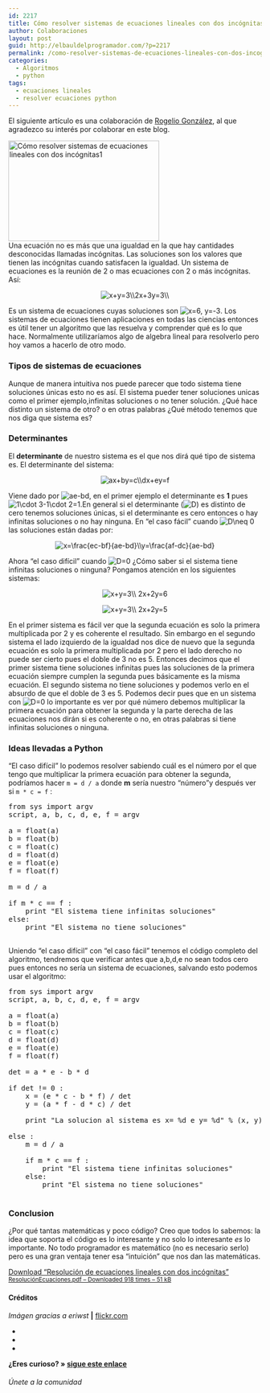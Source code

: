 ```yaml
---
id: 2217
title: Cómo resolver sistemas de ecuaciones lineales con dos incógnitas en Python
author: Colaboraciones
layout: post
guid: http://elbauldelprogramador.com/?p=2217
permalink: /como-resolver-sistemas-de-ecuaciones-lineales-con-dos-incognitas/
categories:
  - Algoritmos
  - python
tags:
  - ecuaciones lineales
  - resolver ecuaciones python
---
```

<span class="highlight style-1">El siguiente artículo es una colaboración de <a href="http://dealgebra.blogspot.mx/" title="Visitar blog" target="_blank">Rogelio González</a>, al que agradezco su interés por colaborar en este blog.</span>

[<img src="http://elbauldelprogramador.com/content/uploads/2014/01/Cómo-resolver-sistemas-de-ecuaciones-lineales-con-dos-incógnitas1-300x200.jpg" alt="Cómo resolver sistemas de ecuaciones lineales con dos incógnitas1" width="300" height="200" class="alignleft size-medium wp-image-2224" />][1]  
Una ecuación no es más que una igualdad en la que hay cantidades desconocidas llamadas incógnitas. Las soluciones son los valores que tienen las incógnitas cuando satisfacen la igualdad. Un sistema de ecuaciones es la reunión de 2 o mas ecuaciones con 2 o más incógnitas. Así:

<!--more-->

<p style="text-align:center">
  <img src="//s0.wp.com/latex.php?latex=x%2By%3D3%5C%5C2x%2B3y%3D3%5C%5C+&#038;bg=ffffff&#038;fg=000&#038;s=0" alt="x+y=3&#92;&#92;2x+3y=3&#92;&#92; " title="x+y=3&#92;&#92;2x+3y=3&#92;&#92; " class="latex" />
</p>

Es un sistema de ecuaciones cuyas soluciones son <img src="//s0.wp.com/latex.php?latex=x%3D6%2C+y%3D-3&#038;bg=ffffff&#038;fg=000&#038;s=0" alt="x=6, y=-3" title="x=6, y=-3" class="latex" />. Los sistemas de ecuaciones tienen aplicaciones en todas las ciencias entonces es útil tener un algoritmo que las resuelva y comprender qué es lo que hace. Normalmente utilizaríamos algo de algebra lineal para resolverlo pero hoy vamos a hacerlo de otro modo.

### Tipos de sistemas de ecuaciones

Aunque de manera intuitiva nos puede parecer que todo sistema tiene soluciones únicas esto no es así. El sistema pueder tener soluciones unicas como el primer ejemplo,infinitas soluciones o no tener solución. ¿Qué hace distinto un sistema de otro? o en otras palabras ¿Qué método tenemos que nos diga que sistema es?

### Determinantes

El **determinante** de nuestro sistema es el que nos dirá qué tipo de sistema es. El determinante del sistema:

<p style="text-align:center">
  <img src="//s0.wp.com/latex.php?latex=ax%2Bby%3Dc%5C%5Cdx%2Bey%3Df+&#038;bg=ffffff&#038;fg=000&#038;s=0" alt="ax+by=c&#92;&#92;dx+ey=f " title="ax+by=c&#92;&#92;dx+ey=f " class="latex" />
</p>

Viene dado por <img src="//s0.wp.com/latex.php?latex=ae-bd&#038;bg=ffffff&#038;fg=000&#038;s=0" alt="ae-bd" title="ae-bd" class="latex" />, en el primer ejemplo el determinante es **1** pues <img src="//s0.wp.com/latex.php?latex=1%5Ccdot+3-1%5Ccdot+2%3D1&#038;bg=ffffff&#038;fg=000&#038;s=0" alt="1&#92;cdot 3-1&#92;cdot 2=1" title="1&#92;cdot 3-1&#92;cdot 2=1" class="latex" />.En general si el determinante (<img src="//s0.wp.com/latex.php?latex=D&#038;bg=ffffff&#038;fg=000&#038;s=0" alt="D" title="D" class="latex" />) es distinto de cero tenemos soluciones únicas, si el determinante es cero entonces o hay infinitas soluciones o no hay ninguna. En &#8220;el caso fácil&#8221; cuando <img src="//s0.wp.com/latex.php?latex=D%5Cneq+0&#038;bg=ffffff&#038;fg=000&#038;s=0" alt="D&#92;neq 0" title="D&#92;neq 0" class="latex" /> las soluciones están dadas por:

<p style="text-align:center">
  <img src="//s0.wp.com/latex.php?latex=x%3D%5Cfrac%7Bec-bf%7D%7Bae-bd%7D%5C%5Cy%3D%5Cfrac%7Baf-dc%7D%7Bae-bd%7D&#038;bg=ffffff&#038;fg=000&#038;s=2" alt="x=&#92;frac{ec-bf}{ae-bd}&#92;&#92;y=&#92;frac{af-dc}{ae-bd}" title="x=&#92;frac{ec-bf}{ae-bd}&#92;&#92;y=&#92;frac{af-dc}{ae-bd}" class="latex" />
</p>

Ahora &#8220;el caso difícil&#8221; cuando <img src="//s0.wp.com/latex.php?latex=D%3D0&#038;bg=ffffff&#038;fg=000&#038;s=0" alt="D=0" title="D=0" class="latex" /> ¿Cómo saber si el sistema tiene infinitas soluciones o ninguna? Pongamos atención en los siguientes sistemas:

<p style="text-align:center">
  <img src="//s0.wp.com/latex.php?latex=x%2By%3D3%5C%5C+2x%2B2y%3D6&#038;bg=ffffff&#038;fg=000&#038;s=0" alt="x+y=3&#92;&#92; 2x+2y=6" title="x+y=3&#92;&#92; 2x+2y=6" class="latex" />
</p>

<p style="text-align:center">
  <img src="//s0.wp.com/latex.php?latex=x%2By%3D3%5C%5C+2x%2B2y%3D5&#038;bg=ffffff&#038;fg=000&#038;s=0" alt="x+y=3&#92;&#92; 2x+2y=5" title="x+y=3&#92;&#92; 2x+2y=5" class="latex" />
</p>

En el primer sistema es fácil ver que la segunda ecuación es solo la primera multiplicada por 2 y es coherente el resultado. Sin embargo en el segundo sistema el lado izquierdo de la igualdad nos dice de nuevo que la segunda ecuación es solo la primera multiplicada por 2 pero el lado derecho no puede ser cierto pues el doble de 3 no es 5. Entonces decimos que el primer sistema tiene soluciones infinitas pues las soluciones de la primera ecuación siempre cumplen la segunda pues básicamente es la misma ecuación. El segundo sistema no tiene soluciones y podemos verlo en el absurdo de que el doble de 3 es 5. Podemos decir pues que en un sistema con <img src="//s0.wp.com/latex.php?latex=D%3D0&#038;bg=ffffff&#038;fg=000&#038;s=0" alt="D=0" title="D=0" class="latex" /> lo importante es ver por qué número debemos multiplicar la primera ecuación para obtener la segunda y la parte derecha de las ecuaciones nos dirán si es coherente o no, en otras palabras si tiene infinitas soluciones o ninguna.

### Ideas llevadas a Python

&#8220;El caso difícil&#8221; lo podemos resolver sabiendo cuál es el número por el que tengo que multiplicar la primera ecuación para obtener la segunda, podríamos hacer `m = d / a` donde **m** sería nuestro &#8220;número&#8221;y después ver si `m * c = f` :

<pre lang="python">from sys import argv
script, a, b, c, d, e, f = argv

a = float(a)
b = float(b)
c = float(c)
d = float(d)
e = float(e)
f = float(f)

m = d / a

if m * c == f :
    print "El sistema tiene infinitas soluciones"
else:
    print "El sistema no tiene soluciones"

</pre>

Uniendo &#8220;el caso difícil&#8221; con &#8220;el caso fácil&#8221; tenemos el código completo del algoritmo, tendremos que verificar antes que a,b,d,e no sean todos cero pues entonces no sería un sistema de ecuaciones, salvando esto podemos usar el algoritmo:

<pre lang="python">from sys import argv
script, a, b, c, d, e, f = argv

a = float(a)
b = float(b)
c = float(c)
d = float(d)
e = float(e)
f = float(f)

det = a * e - b * d

if det != 0 :
    x = (e * c - b * f) / det
    y = (a * f - d * c) / det

    print "La solucion al sistema es x= %d e y= %d" % (x, y)

else :
    m = d / a

    if m * c == f :
        print "El sistema tiene infinitas soluciones"
    else:
        print "El sistema no tiene soluciones"

</pre>

### Conclusion

¿Por qué tantas matemáticas y poco código? Creo que todos lo sabemos: la idea que soporta el código es lo interesante y no solo lo interesante *es* lo importante. No todo programador es matemático (no es necesario serlo) pero es una gran ventaja tener esa &#8220;intuición&#8221; que nos dan las matemáticas.

<a class="aligncenter download-button" href="http://elbauldelprogramador.com/download/resolucion-de-ecuaciones-lineales-con-dos-incognitas/" rel="nofollow"> Download &ldquo;Resolución de ecuaciones lineales con dos incógnitas&rdquo; <small>ResoluciónEcuaciones.pdf &ndash; Downloaded 918 times &ndash; 51 kB</small> </a>

#### Créditos

*Imágen gracias a eriwst* **|** <a href="http://www.flickr.com/photos/eriwst/2421129047/sizes/z/" target="_blank">flickr.com</a> 

<div class="sharedaddy">
  <div class="sd-content">
    <ul>
      <li>
        <a class="hastip" rel="nofollow" href="http://twitter.com/home?status=Resolución de ecuaciones lineales con dos incógnitas+http://elbauldelprogramador.com/?post_type=dlm_download&p=2220+V%C3%ADa+%40elbaulp" onclick="javascript:window.open(this.href, '', 'menubar=no,toolbar=no,resizable=yes,scrollbars=yes,height=600,width=600');return false;" title="Compartir en Twitter" target="_blank"><span class="iconbox-title"><i class="icon-twitter icon-2x"></i></span></a>
      </li>
      <li>
        <a class="hastip" rel="nofollow" href="http://www.facebook.com/sharer.php?u=http://elbauldelprogramador.com/?post_type=dlm_download&p=2220&t=Resolución de ecuaciones lineales con dos incógnitas+http://elbauldelprogramador.com/?post_type=dlm_download&p=2220+V%C3%ADa+%40elbaulp" onclick="javascript:window.open(this.href, '', 'menubar=no,toolbar=no,resizable=yes,scrollbars=yes,height=600,width=600');return false;" title="Compartir en Facebook" target="_blank"><span class="iconbox-title"><i class="icon-facebook icon-2x"></i></span></a>
      </li>
      <li>
        <a class="hastip" rel="nofollow" href="https://plus.google.com/share?url=Resolución de ecuaciones lineales con dos incógnitas+http://elbauldelprogramador.com/?post_type=dlm_download&p=2220+V%C3%ADa+%40elbaulp" onclick="javascript:window.open(this.href, '', 'menubar=no,toolbar=no,resizable=yes,scrollbars=yes,height=600,width=600');return false;" title="Compartir en G+" target="_blank"><span class="iconbox-title"><i class="icon-google-plus icon-2x"></i></span></a>
      </li>
    </ul>
  </div>
</div>

<span id="socialbottom" class="highlight style-2">

<p>
  <strong>¿Eres curioso? » <a onclick="javascript:_gaq.push(['_trackEvent','random','click-random']);" href="/index.php?random=1">sigue este enlace</a></strong>
</p>

<h6>
  Únete a la comunidad
</h6>

<div class="iconsc hastip" title="2240 seguidores">
  <a href="http://twitter.com/elbaulp" target="_blank"><i class="icon-twitter"></i></a>
</div>

<div class="iconsc hastip" title="2452 fans">
  <a href="http://facebook.com/elbauldelprogramador" target="_blank"><i class="icon-facebook"></i></a>
</div>

<div class="iconsc hastip" title="0 +1s">
  <a href="http://plus.google.com/+Elbauldelprogramador" target="_blank"><i class="icon-google-plus"></i></a>
</div>

<div class="iconsc hastip" title="Repositorios">
  <a href="http://github.com/algui91" target="_blank"><i class="icon-github"></i></a>
</div>

<div class="iconsc hastip" title="Feed RSS">
  <a href="http://elbauldelprogramador.com/feed" target="_blank"><i class="icon-rss"></i></a>
</div></span>

 [1]: http://elbauldelprogramador.com/content/uploads/2014/01/Cómo-resolver-sistemas-de-ecuaciones-lineales-con-dos-incógnitas1.jpg